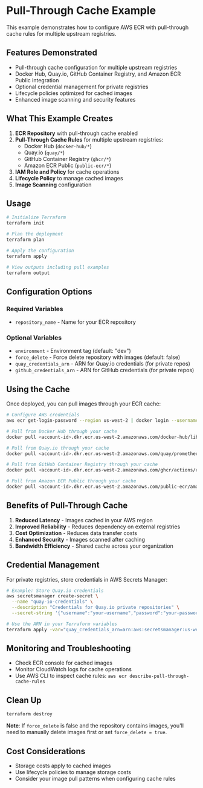 # Pull-Through Cache Example

This example demonstrates how to configure AWS ECR with pull-through cache rules for multiple upstream registries.

## Features Demonstrated

- Pull-through cache configuration for multiple upstream registries
- Docker Hub, Quay.io, GitHub Container Registry, and Amazon ECR Public integration
- Optional credential management for private registries
- Lifecycle policies optimized for cached images
- Enhanced image scanning and security features

## What This Example Creates

1. **ECR Repository** with pull-through cache enabled
2. **Pull-Through Cache Rules** for multiple upstream registries:
   - Docker Hub (`docker-hub/*`)
   - Quay.io (`quay/*`)
   - GitHub Container Registry (`ghcr/*`)
   - Amazon ECR Public (`public-ecr/*`)
3. **IAM Role and Policy** for cache operations
4. **Lifecycle Policy** to manage cached images
5. **Image Scanning** configuration

## Usage

```bash
# Initialize Terraform
terraform init

# Plan the deployment
terraform plan

# Apply the configuration
terraform apply

# View outputs including pull examples
terraform output
```

## Configuration Options

### Required Variables

- `repository_name` - Name for your ECR repository

### Optional Variables

- `environment` - Environment tag (default: "dev")
- `force_delete` - Force delete repository with images (default: false)
- `quay_credentials_arn` - ARN for Quay.io credentials (for private repos)
- `github_credentials_arn` - ARN for GitHub credentials (for private repos)

## Using the Cache

Once deployed, you can pull images through your ECR cache:

```bash
# Configure AWS credentials
aws ecr get-login-password --region us-west-2 | docker login --username AWS --password-stdin <account-id>.dkr.ecr.us-west-2.amazonaws.com

# Pull from Docker Hub through your cache
docker pull <account-id>.dkr.ecr.us-west-2.amazonaws.com/docker-hub/library/nginx:latest

# Pull from Quay.io through your cache
docker pull <account-id>.dkr.ecr.us-west-2.amazonaws.com/quay/prometheus/prometheus:latest

# Pull from GitHub Container Registry through your cache
docker pull <account-id>.dkr.ecr.us-west-2.amazonaws.com/ghcr/actions/runner:latest

# Pull from Amazon ECR Public through your cache
docker pull <account-id>.dkr.ecr.us-west-2.amazonaws.com/public-ecr/amazonlinux:latest
```

## Benefits of Pull-Through Cache

1. **Reduced Latency** - Images cached in your AWS region
2. **Improved Reliability** - Reduces dependency on external registries
3. **Cost Optimization** - Reduces data transfer costs
4. **Enhanced Security** - Images scanned after caching
5. **Bandwidth Efficiency** - Shared cache across your organization

## Credential Management

For private registries, store credentials in AWS Secrets Manager:

```bash
# Example: Store Quay.io credentials
aws secretsmanager create-secret \
  --name "quay-io-credentials" \
  --description "Credentials for Quay.io private repositories" \
  --secret-string '{"username":"your-username","password":"your-password"}'

# Use the ARN in your Terraform variables
terraform apply -var="quay_credentials_arn=arn:aws:secretsmanager:us-west-2:123456789012:secret:quay-io-credentials-AbCdEf"
```

## Monitoring and Troubleshooting

- Check ECR console for cached images
- Monitor CloudWatch logs for cache operations
- Use AWS CLI to inspect cache rules: `aws ecr describe-pull-through-cache-rules`

## Clean Up

```bash
terraform destroy
```

**Note**: If `force_delete` is false and the repository contains images, you'll need to manually delete images first or set `force_delete = true`.

## Cost Considerations

- Storage costs apply to cached images
- Use lifecycle policies to manage storage costs
- Consider your image pull patterns when configuring cache rules